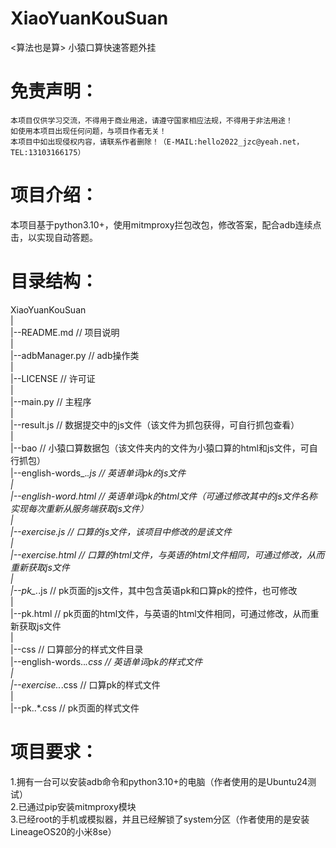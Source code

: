 # XiaoYuanKouSuan
&lt;算法也是算> 小猿口算快速答题外挂

# 免责声明：
    本项目仅供学习交流，不得用于商业用途，请遵守国家相应法规，不得用于非法用途！  
    如使用本项目出现任何问题，与项目作者无关！  
    本项目中如出现侵权内容，请联系作者删除！（E-MAIL:hello2022_jzc@yeah.net，TEL:13103166175）  

# 项目介绍：
  本项目基于python3.10+，使用mitmproxy拦包改包，修改答案，配合adb连续点击，以实现自动答题。

# 目录结构：
  XiaoYuanKouSuan  
  |  
  |--README.md // 项目说明  
  |  
  |--adbManager.py // adb操作类  
  |  
  |--LICENSE // 许可证  
  |  
  |--main.py // 主程序  
  |  
  |--result.js // 数据提交中的js文件（该文件为抓包获得，可自行抓包查看）  
  |  
  |--bao  // 小猿口算数据包（该文件夹内的文件为小猿口算的html和js文件，可自行抓包）  
      |--english-words_.*\.js // 英语单词pk的js文件  
      |  
      |--english-word.html // 英语单词pk的html文件（可通过修改其中的js文件名称实现每次重新从服务端获取js文件）  
      |  
      |--exercise.js // 口算的js文件，该项目中修改的是该文件  
      |  
      |--exercise.html // 口算的html文件，与英语的html文件相同，可通过修改，从而重新获取js文件  
      |  
      |--pk_.*\.js // pk页面的js文件，其中包含英语pk和口算pk的控件，也可修改  
      |  
      |--pk.html // pk页面的html文件，与英语的html文件相同，可通过修改，从而重新获取js文件  
      |  
      |--css // 口算部分的样式文件目录  
          |--english-words\..*\.css // 英语单词pk的样式文件  
          |  
          |--exercise\..*\.css // 口算pk的样式文件  
          |  
          |--pk\..*\.css // pk页面的样式文件  

# 项目要求：
  1.拥有一台可以安装adb命令和python3.10+的电脑（作者使用的是Ubuntu24测试）  
  2.已通过pip安装mitmproxy模块  
  3.已经root的手机或模拟器，并且已经解锁了system分区（作者使用的是安装LineageOS20的小米8se）  



